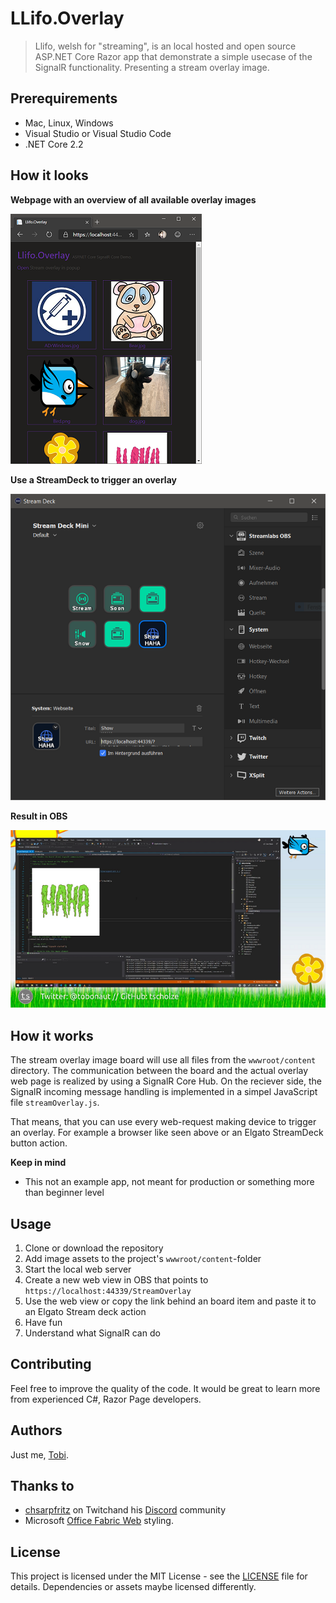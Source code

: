# LLifo.Overlay

> Llifo, welsh for &quot;streaming&quot;, is an local hosted and open source ASP.NET Core Razor app that demonstrate a simple usecase of the SignalR functionality. Presenting a stream overlay image.

## Prerequirements
- Mac, Linux, Windows
- Visual Studio or Visual Studio Code
- .NET Core 2.2

## How it looks

**Webpage with an overview of all available overlay images**

![Overlay board items page](_docs/browser.PNG) 

**Use a StreamDeck to trigger an overlay**

![Streamdeck with Button](_docs/streamdeck.PNG) 

**Result in OBS**

![Overlay in OBS](_docs/stream.png)

## How it works

The stream overlay image board will use all files from the `wwwroot/content` directory. The communication between the board and the actual overlay web page is realized by using a SignalR Core Hub.
On the reciever side, the SignalR incoming message handling is implemented in a simpel JavaScript file `streamOverlay.js`.  

That means, that you can use every web-request making device to trigger an overlay. For example a browser like seen above or an Elgato StreamDeck button action.

**Keep in mind**
* This not an example app, not meant for production or something more than beginner level

## Usage

1. Clone or download the repository
2. Add image assets to the project's `wwwroot/content`-folder
3. Start the local web server
4. Create a new web view in OBS that points to `https://localhost:44339/StreamOverlay`
5. Use the web view or copy the link behind an board item and paste it to an Elgato Stream deck action
6. Have fun
7. Understand what SignalR can do

## Contributing

Feel free to improve the quality of the code. It would be great to learn more from experienced C#, Razor Page developers.

## Authors

Just me, [Tobi]([https://tscholze.github.io).

## Thanks to

* [chsarpfritz](https://github.com/TwitchLib/TwitchLib) on Twitchand his [Discord](https://discord.gg/RnJhrJq) community
* Microsoft [Office Fabric Web](https://developer.microsoft.com/en-us/fabric#/styles/web) styling.

## License

This project is licensed under the MIT License - see the [LICENSE](LICENSE.md) file for details.
Dependencies or assets maybe licensed differently.